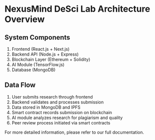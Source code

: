 # NexusMind DeSci Lab Architecture Overview

## System Components

1. Frontend (React.js + Next.js)
2. Backend API (Node.js + Express)
3. Blockchain Layer (Ethereum + Solidity)
4. AI Module (TensorFlow.js)
5. Database (MongoDB)

## Data Flow

1. User submits research through frontend
2. Backend validates and processes submission
3. Data stored in MongoDB and IPFS
4. Smart contract records submission on blockchain
5. AI module analyzes research for plagiarism and quality
6. Peer review process initiated via smart contracts

For more detailed information, please refer to our full documentation.

